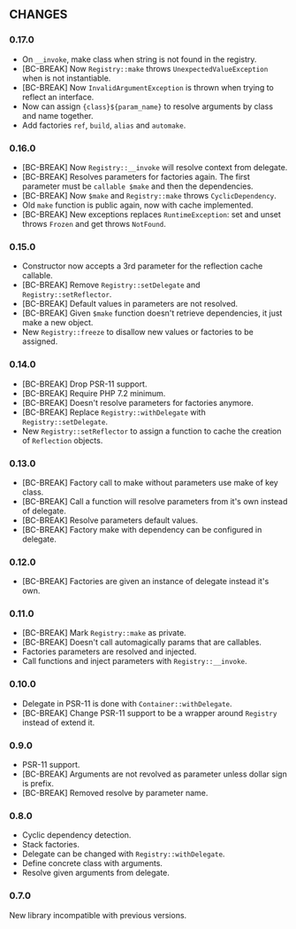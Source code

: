 ## CHANGES

### 0.17.0

- On `__invoke`, make class when string is not found in the registry.
- [BC-BREAK] Now `Registry::make` throws `UnexpectedValueException` when is not instantiable.
- [BC-BREAK] Now `InvalidArgumentException` is thrown when trying to reflect an interface.
- Now can assign `{class}${param_name}` to resolve arguments by class and name together.
- Add factories `ref`, `build`, `alias` and `automake`.

### 0.16.0

 - [BC-BREAK] Now `Registry::__invoke` will resolve context from delegate.
 - [BC-BREAK] Resolves parameters for factories again.
   The first parameter must be `callable $make` and then the dependencies.
 - [BC-BREAK] Now `$make` and `Registry::make` throws `CyclicDependency`.
 - Old `make` function is public again, now with cache implemented.
 - [BC-BREAK] New exceptions replaces `RuntimeException`: set and unset throws `Frozen` and get throws `NotFound`.

### 0.15.0

 - Constructor now accepts a 3rd parameter for the reflection cache callable.
 - [BC-BREAK] Remove `Registry::setDelegate` and `Registry::setReflector`.
 - [BC-BREAK] Default values in parameters are not resolved.
 - [BC-BREAK] Given `$make` function doesn't retrieve dependencies, it just make a new object.
 - New `Registry::freeze` to disallow new values or factories to be assigned.

### 0.14.0

 - [BC-BREAK] Drop PSR-11 support.
 - [BC-BREAK] Require PHP 7.2 minimum.
 - [BC-BREAK] Doesn't resolve parameters for factories anymore.
 - [BC-BREAK] Replace `Registry::withDelegate` with `Registry::setDelegate`.
 - New `Registry::setReflector` to assign a function to cache the creation of `Reflection` objects.

### 0.13.0

  - [BC-BREAK] Factory call to make without parameters use make of key class.
  - [BC-BREAK] Call a function will resolve parameters from it's own instead of delegate.
  - [BC-BREAK] Resolve parameters default values.
  - [BC-BREAK] Factory make with dependency can be configured in delegate.

### 0.12.0

  - [BC-BREAK] Factories are given an instance of delegate instead it's own.

### 0.11.0

  - [BC-BREAK] Mark `Registry::make` as private.
  - [BC-BREAK] Doesn't call automagically params that are callables.
  - Factories parameters are resolved and injected.
  - Call functions and inject parameters with `Registry::__invoke`.

### 0.10.0

  - Delegate in PSR-11 is done with `Container::withDelegate`.
  - [BC-BREAK] Change PSR-11 support to be a wrapper around `Registry` instead of extend it.

### 0.9.0

  - PSR-11 support.
  - [BC-BREAK] Arguments are not revolved as parameter unless dollar sign is prefix.
  - [BC-BREAK] Removed resolve by parameter name.

### 0.8.0

  - Cyclic dependency detection.
  - Stack factories.
  - Delegate can be changed with `Registry::withDelegate`.
  - Define concrete class with arguments.
  - Resolve given arguments from delegate.

### 0.7.0

New library incompatible with previous versions.
